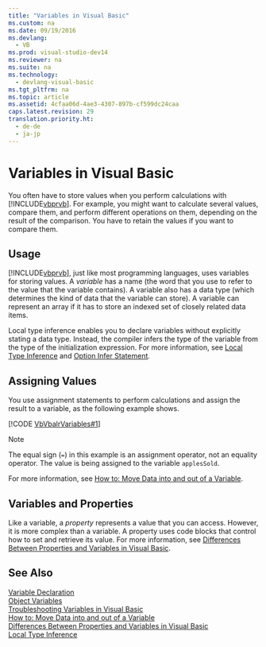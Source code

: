 ```yaml
---
title: "Variables in Visual Basic"
ms.custom: na
ms.date: 09/19/2016
ms.devlang: 
  - VB
ms.prod: visual-studio-dev14
ms.reviewer: na
ms.suite: na
ms.technology: 
  - devlang-visual-basic
ms.tgt_pltfrm: na
ms.topic: article
ms.assetid: 4cfaa06d-4ae3-4307-897b-cf599dc24caa
caps.latest.revision: 29
translation.priority.ht: 
  - de-de
  - ja-jp
---
```

# Variables in Visual Basic
You often have to store values when you perform calculations with [!INCLUDE[vbprvb](../vs140/includes/vbprvb_md.md)]. For example, you might want to calculate several values, compare them, and perform different operations on them, depending on the result of the comparison. You have to retain the values if you want to compare them.  
  
## Usage  
 [!INCLUDE[vbprvb](../vs140/includes/vbprvb_md.md)], just like most programming languages, uses variables for storing values. A *variable* has a name (the word that you use to refer to the value that the variable contains). A variable also has a data type (which determines the kind of data that the variable can store). A variable can represent an array if it has to store an indexed set of closely related data items.  
  
 Local type inference enables you to declare variables without explicitly stating a data type. Instead, the compiler infers the type of the variable from the type of the initialization expression. For more information, see [Local Type Inference](../vs140/Local-Type-Inference--Visual-Basic-.md) and [Option Infer Statement](../vs140/Option-Infer-Statement.md).  
  
## Assigning Values  
 You use assignment statements to perform calculations and assign the result to a variable, as the following example shows.  
  
 [!CODE [VbVbalrVariables#1](../CodeSnippet/VS_Snippets_VBCSharp/VbVbalrVariables#1)]  
  
> [!NOTE]
>  The equal sign (`=`) in this example is an assignment operator, not an equality operator. The value is being assigned to the variable `applesSold`.  
  
 For more information, see [How to: Move Data into and out of a Variable](../vs140/How-to--Move-Data-Into-and-Out-of-a-Variable--Visual-Basic-.md).  
  
## Variables and Properties  
 Like a variable, a *property* represents a value that you can access. However, it is more complex than a variable. A property uses code blocks that control how to set and retrieve its value. For more information, see [Differences Between Properties and Variables in Visual Basic](../vs140/Differences-Between-Properties-and-Variables-in-Visual-Basic.md).  
  
## See Also  
 [Variable Declaration](../Topic/Variable%20Declaration%20in%20Visual%20Basic.md)   
 [Object Variables](../Topic/Object%20Variables%20in%20Visual%20Basic.md)   
 [Troubleshooting Variables in Visual Basic](../Topic/Troubleshooting%20Variables%20in%20Visual%20Basic.md)   
 [How to: Move Data into and out of a Variable](../vs140/How-to--Move-Data-Into-and-Out-of-a-Variable--Visual-Basic-.md)   
 [Differences Between Properties and Variables in Visual Basic](../vs140/Differences-Between-Properties-and-Variables-in-Visual-Basic.md)   
 [Local Type Inference](../vs140/Local-Type-Inference--Visual-Basic-.md)
